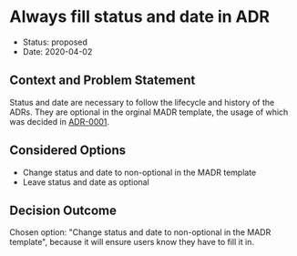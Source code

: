 # Always fill status and date in ADR

* Status: proposed
* Date: 2020-04-02

## Context and Problem Statement

Status and date are necessary to follow the lifecycle and history of the ADRs. They are
optional in the orginal MADR template, the usage of which was decided in
[ADR-0001](0001-use-markdown-architectural-decision-records.md).

## Considered Options

* Change status and date to non-optional in the MADR template
* Leave status and date as optional

## Decision Outcome

Chosen option: "Change status and date to non-optional in the MADR template", because
it will ensure users know they have to fill it in.
